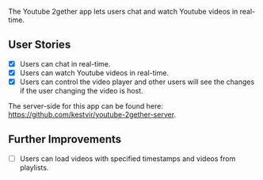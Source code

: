 The Youtube 2gether app lets users chat and watch Youtube videos in real-time.

## User Stories

- [x] Users can chat in real-time.
- [x] Users can watch Youtube videos in real-time.
- [x] Users can control the video player and other users will see the changes if the user changing the video is host.

The server-side for this app can be found here: https://github.com/kestvir/youtube-2gether-server.

## Further Improvements

- [ ] Users can load videos with specified timestamps and videos from playlists.
